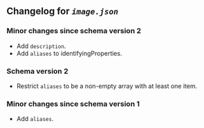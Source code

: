 ## Changelog for *`image.json`*

### Minor changes since schema version 2

* Add `description`.
* Add `aliases` to identifyingProperties.

### Schema version 2

* Restrict `aliases` to be a non-empty array with at least one item.

### Minor changes since schema version 1

* Add `aliases`.
